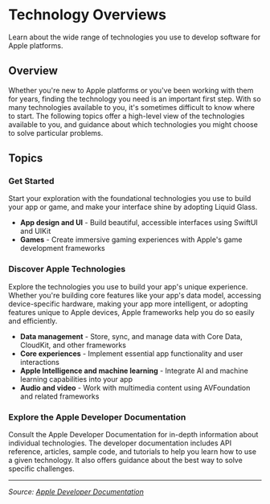 # Technology Overviews

Learn about the wide range of technologies you use to develop software for Apple platforms.

## Overview

Whether you're new to Apple platforms or you've been working with them for years, finding the technology you need is an important first step. With so many technologies available to you, it's sometimes difficult to know where to start. The following topics offer a high-level view of the technologies available to you, and guidance about which technologies you might choose to solve particular problems.

## Topics

### Get Started
Start your exploration with the foundational technologies you use to build your app or game, and make your interface shine by adopting Liquid Glass.

- **App design and UI** - Build beautiful, accessible interfaces using SwiftUI and UIKit
- **Games** - Create immersive gaming experiences with Apple's game development frameworks

### Discover Apple Technologies
Explore the technologies you use to build your app's unique experience. Whether you're building core features like your app's data model, accessing device-specific hardware, making your app more intelligent, or adopting features unique to Apple devices, Apple frameworks help you do so easily and efficiently.

- **Data management** - Store, sync, and manage data with Core Data, CloudKit, and other frameworks
- **Core experiences** - Implement essential app functionality and user interactions
- **Apple Intelligence and machine learning** - Integrate AI and machine learning capabilities into your app
- **Audio and video** - Work with multimedia content using AVFoundation and related frameworks

### Explore the Apple Developer Documentation
Consult the Apple Developer Documentation for in-depth information about individual technologies. The developer documentation includes API reference, articles, sample code, and tutorials to help you learn how to use a given technology. It also offers guidance about the best way to solve specific challenges.

---

*Source: [Apple Developer Documentation](https://developer.apple.com/documentation/TechnologyOverviews)*